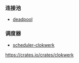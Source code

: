

### 连接池
- [deadpool](https://crates.io/crates/deadpool)

### 调度器
-   [scheduler-clokwerk](https://docs.rs/clokwerk/latest/clokwerk/)

https://crates.io/crates/clokwerk